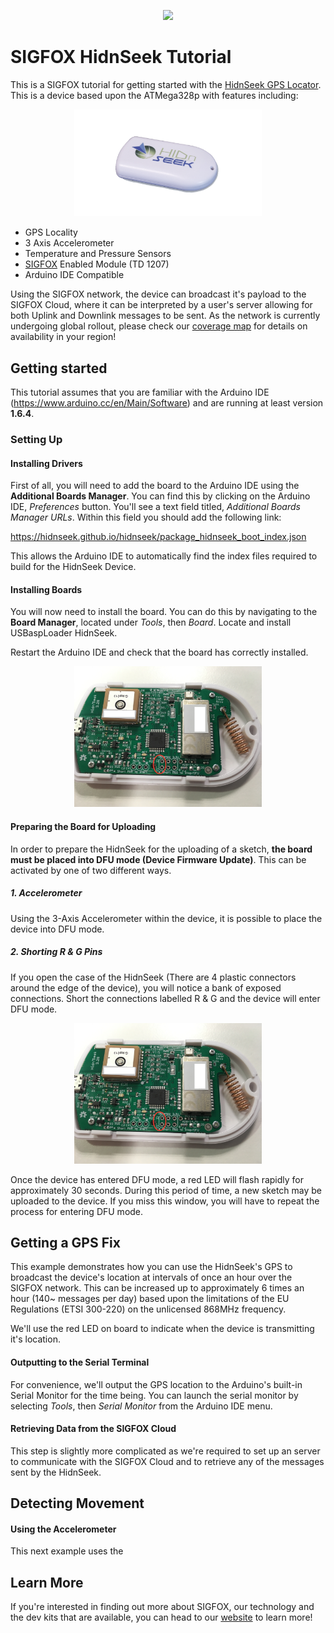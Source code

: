<p align="center"><img src ="http://makers.sigfox.com/img/sigfox-logo-black.svg" width="300"></p>

# SIGFOX HidnSeek Tutorial
This is a SIGFOX tutorial for getting started with the [HidnSeek GPS Locator](https://www.hidnseek.fr/). This is a device based upon the ATMega328p with features including:

<p align="center"><img src ="https://raw.githubusercontent.com/Bucknalla/Sigfox-Hidnseek-Tutorial/master/Resources/images/hidnseek.png" width="300"></p>

* GPS Locality
* 3 Axis Accelerometer
* Temperature and Pressure Sensors
* [SIGFOX](https://sigfox.com) Enabled Module (TD 1207)
* Arduino IDE Compatible

Using the SIGFOX network, the device can broadcast it's payload to the SIGFOX Cloud, where it can be interpreted by a user's server allowing for both Uplink and Downlink messages to be sent. As the network is currently undergoing global rollout, please check our [coverage map](http://www.sigfox.com/coverage) for details on availability in your region!

## Getting started
This tutorial assumes that you are familiar with the Arduino IDE (https://www.arduino.cc/en/Main/Software) and are running at least version **1.6.4**.

### Setting Up



#### Installing Drivers

First of all, you will need to add the board to the Arduino IDE using the **Additional Boards Manager**. You can find this by clicking on the Arduino IDE, *Preferences* button. You'll see a text field titled, *Additional Boards Manager URLs*. Within this field you should add the following link:

https://hidnseek.github.io/hidnseek/package_hidnseek_boot_index.json

This allows the Arduino IDE to automatically find the index files required to build for the HidnSeek Device.

#### Installing Boards

You will now need to install the board. You can do this by navigating to the **Board Manager**, located under *Tools*, then *Board*. Locate and install USBaspLoader HidnSeek.

Restart the Arduino IDE and check that the board has correctly installed.

<p align="center"><img src ="https://raw.githubusercontent.com/Bucknalla/Sigfox-Hidnseek-Tutorial/master/Resources/images/hidnseek_board.png" width="300"></p>

#### Preparing the Board for Uploading

In order to prepare the HidnSeek for the uploading of a sketch, **the board must be placed into DFU mode (Device Firmware Update)**. This can be activated by one of two different ways.

##### 1. Accelerometer

Using the 3-Axis Accelerometer within the device, it is possible to place the device into DFU mode.

##### 2. Shorting R & G Pins

If you open the case of the HidnSeek (There are 4 plastic connectors around the edge of the device), you will notice a bank of exposed connections. Short the connections labelled R & G and the device will enter DFU mode.

<p align="center"><img src ="https://raw.githubusercontent.com/Bucknalla/Sigfox-Hidnseek-Tutorial/master/Resources/images/hidnseek_board.png" width="300"></p>

Once the device has entered DFU mode, a red LED will flash rapidly for approximately 30 seconds. During this period of time, a new sketch may be uploaded to the device. If you miss this window, you will have to repeat the process for entering DFU mode.

## Getting a GPS Fix

This example demonstrates how you can use the HidnSeek's GPS to broadcast the device's location at intervals of once an hour over the SIGFOX network. This can be increased up to approximately 6 times an hour (140~ messages per day) based upon the limitations of the EU Regulations (ETSI 300-220) on the unlicensed 868MHz frequency.

We'll use the red LED on board to indicate when the device is transmitting it's location.

#### Outputting to the Serial Terminal

For convenience, we'll output the GPS location to the Arduino's built-in Serial Monitor for the time being. You can launch the serial monitor by selecting *Tools*, then *Serial Monitor* from the Arduino IDE menu.

#### Retrieving Data from the SIGFOX Cloud

This step is slightly more complicated as we're required to set up an server to communicate with the SIGFOX Cloud and to retrieve any of the messages sent by the HidnSeek.

## Detecting Movement

#### Using the Accelerometer

This next example uses the

## Learn More

If you're interested in finding out more about SIGFOX, our technology and the dev kits that are available, you can head to our [website](http://makers.sigfox.com) to learn more!
